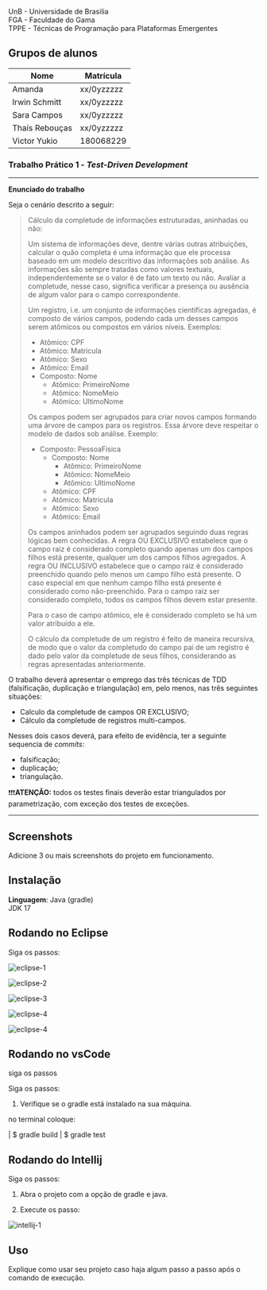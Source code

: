 UnB - Universidade de Brasilia  
FGA - Faculdade do Gama  
TPPE - Técnicas de Programação para Plataformas Emergentes  

## Grupos de alunos

| Nome | Matrícula |
|--- |--- |
| Amanda | xx/0yzzzzz |
| Irwin Schmitt | xx/0yzzzzz |
| Sara Campos | xx/0yzzzzz |
| Thaís Rebouças | xx/0yzzzzz |
| Victor Yukio | 180068229 |

### Trabalho Prático 1 - _Test-Driven Development_

---

**Enunciado do trabalho** 

Seja o cenário descrito a seguir: 

> Cálculo da completude de informações estruturadas, aninhadas ou não: 
> 
> Um sistema de informações deve, dentre várias outras atribuições, calcular o
> quão completa é uma informação que ele processa baseado em um modelo
> descritivo das informações sob análise. As informações são sempre tratadas
> como valores textuais, independentemente se o valor é de fato um texto ou não.
> Avaliar a completude, nesse caso, significa verificar a presença ou ausência
> de algum valor para o campo correspondente. 
> 
> Um registro, i.e. um conjunto de informações científicas agregadas, é composto
> de vários campos, podendo cada um desses campos serem atômicos ou compostos em
> vários níveis. Exemplos: 
> * Atômico: CPF
> * Atômico: Matricula
> * Atômico: Sexo 
> * Atômico: Email
> * Composto: Nome
>   * Atômico: PrimeiroNome
>   * Atômico: NomeMeio
>   * Atômico: UltimoNome
> 
> Os campos podem ser agrupados para criar novos campos formando uma árvore de
> campos para os registros. Essa árvore deve respeitar o modelo de dados sob
> análise. Exemplo:
> * Composto: PessoaFisica
>   * Composto: Nome
>     * Atômico: PrimeiroNome
>     * Atômico: NomeMeio
>     * Atômico: UltimoNome
>   * Atômico: CPF
>   * Atômico: Matricula
>   * Atômico: Sexo 
>   * Atômico: Email
> 
> Os campos aninhados podem ser agrupados seguindo duas regras lógicas bem
> conhecidas. A regra OU EXCLUSIVO estabelece que o campo raiz é considerado
> completo quando apenas um dos campos filhos está presente, qualquer um dos
> campos filhos agregados. A regra OU INCLUSIVO estabelece que o campo raiz é
> considerado preenchido quando pelo menos um campo filho está presente. O caso
> especial em que nenhum campo filho está presente é considerado como
> não-preenchido. Para o campo raiz ser considerado completo, todos os campos
> filhos devem estar presente. 
> 
> Para o caso de campo atômico, ele é considerado completo se há um valor
> atribuído a ele. 
> 
> O cálculo da completude de um registro é feito de maneira recursiva, de modo
> que o valor da completudo do campo pai de um registro é dado pelo valor da
> completude de seus filhos, considerando as regras apresentadas anteriormente. 

O trabalho deverá apresentar o emprego das três técnicas de TDD (falsificação,
duplicação e triangulação) em, pelo menos, nas três seguintes situações: 

* Calculo da completude de campos OR EXCLUSIVO; 
* Cálculo da completude de registros multi-campos.

Nesses dois casos deverá, para efeito de evidência, ter a seguinte sequencia de
_commits_:
* falsificação; 
* duplicação; 
* triangulação.

:exclamation::exclamation::exclamation:**ATENÇÃO:** todos os testes finais
deverão estar triangulados por parametrização, com exceção dos testes de
exceções.

---

## Screenshots
Adicione 3 ou mais screenshots do projeto em funcionamento.

## Instalação 
**Linguagem**: Java (gradle)<br> JDK 17

## Rodando no Eclipse

Siga os passos:

![eclipse-1](./assets/eclipse-1.png)

![eclipse-2](./assets/eclipse-2.png)

![eclipse-3](./assets/eclipse-3.png)

![eclipse-4](./assets/eclipse-4.png)

![eclipse-4](./assets/eclipse-5.png)

## Rodando no vsCode

siga os passos

Siga os passos:

1) Verifique se o gradle está instalado na sua máquina.

no terminal coloque:

| $ gradle build
| $ gradle test

## Rodando do Intellij

Siga os passos:

1) Abra o projeto com a opção de gradle e java.

2) Execute os passo:

![intellij-1](./assets/intellij-1.png)

## Uso 
Explique como usar seu projeto caso haja algum passo a passo após o comando de execução.
